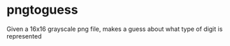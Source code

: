 pngtoguess
==========

Given a 16x16 grayscale png file, makes a guess about what type of digit is represented
